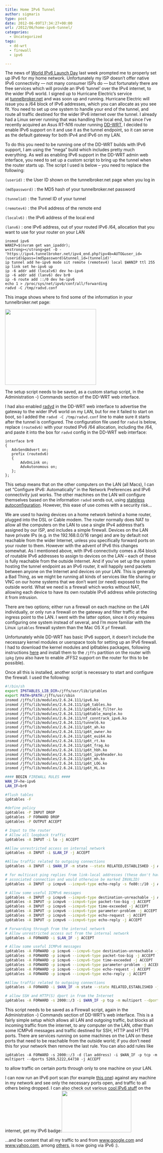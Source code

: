```yaml
---
title: Home IPv6 Tunnel
author: sigmaris
type: post
date: 2012-06-09T17:34:27+00:00
url: /2012/06/home-ipv6-tunnel/
categories:
  - Uncategorized
tags:
  - dd-wrt
  - firewall
  - ipv6

---
```

The news of [World IPv6 Launch Day][1] last week prompted me to properly set up IPv6 for my home network. Unfortunately my ISP doesn&#8217;t offer native IPv6 connectivity — not many consumer ISPs do — but fortunately there are free services which will provide an IPv6 &#8216;tunnel&#8217; over the IPv4 internet, to the wider IPv6 world. I signed up to Hurricane Electric&#8217;s service at [tunnelbroker.net][2] and was soon up and running. Hurricane Electric will issue you a /64 block of IPv6 addresses, which you can allocate as you see fit. You need to set up one system to handle your end of the tunnel, and route all traffic destined for the wider IPv6 internet over the tunnel. I already had a Linux server running that was handling the local end, but since I&#8217;ve recently acquired an Asus RT-N16 router running [DD-WRT][3], I decided to enable IPv6 support on it and use it as the tunnel endpoint, so it can serve as the default gateway for both IPv4 and IPv6 on my LAN.

To do this you need to be running one of the DD-WRT builds with IPv6 support, I am using the &#8220;mega&#8221; build which includes pretty much everything. As well as enabling IPv6 support in the DD-WRT admin web interface, you need to set up a custom script to bring up the tunnel when the router starts up. The script I used is below &#8211; you need to replace the following:

`(userid)`
:   the User ID shown on the tunnelbroker.net page when you log in

`(md5password)`
:   the MD5 hash of your tunnelbroker.net password

`(tunnelid)`
:   the Tunnel ID of your tunnel

`(remotev4)`
:   the IPv4 address of the remote end

`(localv6)`
:   the IPv6 address of the local end

`(lanv6)`
:   one IPv6 address, out of your routed IPv6 /64, allocation that you want to use for your router on your LAN

```
insmod ipv6
WANIP=$(nvram get wan_ipaddr);
w<strong></strong>get -O - 'https://ipv4.tunnelbroker.net/ipv4_end.php?ipv4b=AUTO&user_id=(userid)&pass=(md5password)&tunnel_id=(tunnelid)'
ip tunnel add he-ipv6 mode sit remote (remotev4) local $WANIP ttl 255
ip link set he-ipv6 up
ip -6 addr add (localv6) dev he-ipv6
ip -6 addr add (lanv6) dev br0
ip -6 route add ::/0 dev he-ipv6
echo 1 > /proc/sys/net/ipv6/conf/all/forwarding
radvd -C /tmp/radvd.conf
```

This image shows where to find some of the information in your tunnelbroker.net page:

[<img class="aligncenter size-medium wp-image-183" title="tunnel details" src="/blog/uploads/2012/06/tunneldetails-300x249.png" alt="" width="300" height="249" srcset="/blog/uploads/2012/06/tunneldetails-300x249.png 300w, /blog/uploads/2012/06/tunneldetails.png 592w" sizes="(max-width: 300px) 100vw, 300px" />][4]

The setup script needs to be saved, as a custom startup script, in the Administration -) Commands section of the DD-WRT web interface.

I had also enabled [radvd][5] in the DD-WRT web interface to advertise the gateway to the wider IPv6 world on my LAN, but for me it failed to start on boot, so I added the `radvd -C /tmp/radvd.conf` line to make sure it starts after the tunnel is configured. The configuration file used for `radvd` is below, replace `(routedv6)` with your routed IPv6 /64 allocation, including the /64, and paste it into the box for `radvd` config in the DD-WRT web interface:

```
interface br0
{
   AdvSendAdvert on;
   prefix (routedv6)
   {
       AdvOnLink on;
       AdvAutonomous on;
   };
};
```

This setup means that on the other computers on the LAN (all Macs), I can set &#8220;Configure IPv6: Automatically&#8221; in the Network Preferences and IPv6 connectivity just works. The other machines on the LAN will configure themselves based on the information `radvd` sends out, using [stateless autoconfiguration][6]. However, this ease of use comes with a security risk&#8230;

<!--more-->We are used to having devices on a home network behind a home router, plugged into the DSL or Cable modem. The router normally does NAT to allow all the computers on the LAN to use a single IPv4 address that&#8217;s assigned by our ISP, and includes a simple firewall. Devices on the LAN have private IPs (e.g. in the 192.168.0.0/16 range) and are by default not reachable from the wider Internet, unless you specifically forward ports on your router to them. However with the advent of IPv6 this changes somewhat. As I mentioned above, with IPv6 connectivity comes a /64 block of routable IPv6 addresses to assign to devices on the LAN &#8211; each of these is fully reachable from the outside Internet. And if you&#8217;ve set up the system hosting the tunnel endpoint as an IPv6 router, it will happily send packets between anyone on the Internet and devices on your LAN. This is generally a Bad Thing, as we might be running all kinds of services like file sharing or VNC on our home systems that we don&#8217;t want (or need) exposed to the outside world. What we need is a firewall which works without NAT, allowing each device to have its own routable IPv6 address while protecting it from intrusion.

There are two options; either run a firewall on each machine on the LAN individually, or only run a firewall on the gateway and filter traffic at the ingress point to the LAN. I went with the latter option, since it only requires configuring one system instead of several, and I&#8217;m more familiar with the Linux `iptables` firewall system than the Mac OS X `pf` firewall.

Unfortunately while DD-WRT has basic IPv6 support, it doesn&#8217;t include the necessary kernel modules or userspace tools for setting up an IPv6 firewall. I had to download the kernel modules and ip6tables packages, following instructions [here][7] and install them to the `/jffs` partition on the router with `ipkg` (you also have to enable JFFS2 support on the router for this to be possible).

Once all this is installed, another script is necessary to start and configure the firewall. I used the following:

```bash
#!/bin/sh
export IP6TABLES_LIB_DIR=/jffs/usr/lib/iptables
export PATH=$PATH:/jffs/usr/sbin
insmod /jffs/lib/modules/2.6.24.111/ipv6.ko
insmod /jffs/lib/modules/2.6.24.111/ip6_tables.ko
insmod /jffs/lib/modules/2.6.24.111/ip6table_filter.ko
insmod /jffs/lib/modules/2.6.24.111/ip6table_mangle.ko
insmod /jffs/lib/modules/2.6.24.111/nf_conntrack_ipv6.ko
insmod /jffs/lib/modules/2.6.24.111/tunnel6.ko
insmod /jffs/lib/modules/2.6.24.111/ip6t_ah.ko
insmod /jffs/lib/modules/2.6.24.111/ip6t_owner.ko
insmod /jffs/lib/modules/2.6.24.111/ip6t_eui64.ko
insmod /jffs/lib/modules/2.6.24.111/ip6t_rt.ko
insmod /jffs/lib/modules/2.6.24.111/ip6t_frag.ko
insmod /jffs/lib/modules/2.6.24.111/ip6t_hbh.ko
insmod /jffs/lib/modules/2.6.24.111/ip6t_ipv6header.ko
insmod /jffs/lib/modules/2.6.24.111/ip6t_mh.ko
insmod /jffs/lib/modules/2.6.24.111/ip6t_LOG.ko
insmod /jffs/lib/modules/2.6.24.111/ip6t_HL.ko

#### BEGIN FIREWALL RULES ####
WAN_IF=he-ipv6
LAN_IF=br0

#flush tables
ip6tables -F

#define policy
ip6tables -P INPUT DROP
ip6tables -P FORWARD DROP
ip6tables -P OUTPUT ACCEPT

# Input to the router
# Allow all loopback traffic
ip6tables -A INPUT -i lo -j ACCEPT

#Allow unrestricted access on internal network
ip6tables -A INPUT -i $LAN_IF -j ACCEPT

#Allow traffic related to outgoing connections
ip6tables -A INPUT -i $WAN_IF -m state --state RELATED,ESTABLISHED -j ACCEPT

# for multicast ping replies from link-local addresses (these don't have an
# associated connection and would otherwise be marked INVALID)
ip6tables -A INPUT -p icmpv6 --icmpv6-type echo-reply -s fe80::/10 -j ACCEPT

# Allow some useful ICMPv6 messages
ip6tables -A INPUT -p icmpv6 --icmpv6-type destination-unreachable -j ACCEPT
ip6tables -A INPUT -p icmpv6 --icmpv6-type packet-too-big -j ACCEPT
ip6tables -A INPUT -p icmpv6 --icmpv6-type time-exceeded -j ACCEPT
ip6tables -A INPUT -p icmpv6 --icmpv6-type parameter-problem -j ACCEPT
ip6tables -A INPUT -p icmpv6 --icmpv6-type echo-request -j ACCEPT
ip6tables -A INPUT -p icmpv6 --icmpv6-type echo-reply -j ACCEPT

# Forwarding through from the internal network
# Allow unrestricted access out from the internal network
ip6tables -A FORWARD -i $LAN_IF -j ACCEPT

# Allow some useful ICMPv6 messages
ip6tables -A FORWARD -p icmpv6 --icmpv6-type destination-unreachable -j ACCEPT
ip6tables -A FORWARD -p icmpv6 --icmpv6-type packet-too-big -j ACCEPT
ip6tables -A FORWARD -p icmpv6 --icmpv6-type time-exceeded -j ACCEPT
ip6tables -A FORWARD -p icmpv6 --icmpv6-type parameter-problem -j ACCEPT
ip6tables -A FORWARD -p icmpv6 --icmpv6-type echo-request -j ACCEPT
ip6tables -A FORWARD -p icmpv6 --icmpv6-type echo-reply -j ACCEPT

#Allow traffic related to outgoing connections
ip6tables -A FORWARD -i $WAN_IF -m state --state RELATED,ESTABLISHED -j ACCEPT

# allow SSH and HTTP(S) dport in from the Internet
ip6tables -A FORWARD -s 2000::/3 -i $WAN_IF -p tcp -m multiport --dports 22,80,443 -j ACCEPT
```

This script needs to be saved as a Firewall script, again in the Administration -) Commands section of DD-WRT&#8217;s web interface. This is a fairly simple setup which allows all LAN and outgoing traffic, but blocks all incoming traffic from the internet, to any computer on the LAN, other than some ICMPv6 messages and traffic destined for SSH, HTTP and HTTPS ports. There are services running on some machines on the LAN on these ports that need to be reachable from the outside world; if you don&#8217;t need this for your network then remove the last rule. You can also add rules like

```
ip6tables -A FORWARD -s 2000::/3 -d (lan address) -i $WAN_IF -p tcp -m multiport --dports 5269,5222,64738 -j ACCEPT
```

to allow traffic on certain ports through only to one machine on your LAN.

I can now run an IPv6 port scan (for example [this one][8]) against any machine in my network and see only the necessary ports open, and traffic to all others being dropped. I can also check out various [cool IPv6 stuff][9] on the internet, get my IPv6 badge:[<img class="aligncenter" title="IPv6 Certification Badge for sigmaris" src="http://ipv6.he.net/certification/create_badge.php?pass_name=sigmaris&badge=3" alt="" width="229" height="137" />][10]

&#8230;and be content that all my traffic to and from www.google.com and www.yahoo.com, among [others][11], is now going via IPv6 :).

 [1]: http://www.worldipv6launch.org "World IPv6 Launch Day"
 [2]: http://tunnelbroker.net "Hurricane Electric Tunnel Broker"
 [3]: http://www.dd-wrt.com/ "DD-WRT open source router firmware"
 [4]: /blog/uploads/2012/06/tunneldetails.png
 [5]: http://www.litech.org/radvd/ "Routing Advertisement Daemon"
 [6]: http://tools.ietf.org/html/rfc4862 "IPv6 Stateless Address Autoconfiguration"
 [7]: http://www.dd-wrt.com/wiki/index.php/IPv6#ip6tables_for_K26_big_images "DD-WRT IPv6 Wiki page"
 [8]: http://ipv6.chappell-family.com/ipv6tcptest/ "IPv6 port scanner"
 [9]: http://www.sixxs.net/misc/coolstuff/ "Cool IPv6 Stuff"
 [10]: http://ipv6.he.net/certification/scoresheet.php?pass_name=sigmaris
 [11]: http://www.worldipv6launch.org/participants/?q=1 "IPv6 Launch Day participants"
